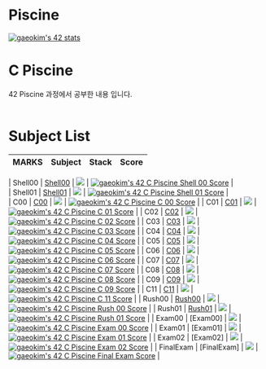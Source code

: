 # Piscine
[![gaeokim's 42 stats](https://badge42.vercel.app/api/v2/claw7x2qs00210fjx6hhb6y3x/stats?cursusId=9&coalitionId=piscine)](https://github.com/JaeSeoKim/badge42)

# C Piscine
42 Piscine 과정에서 공부한 내용 입니다.
<br>
​
# Subject List
| MARKS | Subject | Stack | Score |
| :---: | :-----: | :---: | :---: |

| Shell00 | [Shell00](https://github.com/Gaeon/Piscine/tree/master/Shell00) | <img src="https://img.shields.io/badge/linux-FCC624?style=for-the-badge&logo=linux&logoColor=black"> | [![gaeokim's 42 C Piscine Shell 00 Score](https://badge42.vercel.app/api/v2/claw7x2qs00210fjx6hhb6y3x/project/2590305)](https://github.com/JaeSeoKim/badge42) |<br>
| Shell01 | [Shell01](https://github.com/Gaeon/Piscine/tree/master/Shell01) | <img src="https://img.shields.io/badge/linux-FCC624?style=for-the-badge&logo=linux&logoColor=black"> | [![gaeokim's 42 C Piscine Shell 01 Score](https://badge42.vercel.app/api/v2/claw7x2qs00210fjx6hhb6y3x/project/2591336)](https://github.com/JaeSeoKim/badge42) |<br>
| C00 | [C00](https://github.com/Gaeon/Piscine/tree/master/C00) | <img src="https://img.shields.io/badge/c-A8B9CC?style=for-the-badge&logo=c&logoColor=white"> | [![gaeokim's 42 C Piscine C 00 Score](https://badge42.vercel.app/api/v2/claw7x2qs00210fjx6hhb6y3x/project/2592814)](https://github.com/JaeSeoKim/badge42) |
| C01 | [C01](https://github.com/Gaeon/Piscine/tree/master/C01) | <img src="https://img.shields.io/badge/c-A8B9CC?style=for-the-badge&logo=c&logoColor=white"> | [![gaeokim's 42 C Piscine C 01 Score](https://badge42.vercel.app/api/v2/claw7x2qs00210fjx6hhb6y3x/project/2593590)](https://github.com/JaeSeoKim/badge42) |
| C02 | [C02](https://github.com/Gaeon/Piscine/tree/master/C02) | <img src="https://img.shields.io/badge/c-A8B9CC?style=for-the-badge&logo=c&logoColor=white"> | [![gaeokim's 42 C Piscine C 02 Score](https://badge42.vercel.app/api/v2/claw7x2qs00210fjx6hhb6y3x/project/2594677)](https://github.com/JaeSeoKim/badge42) |
| C03 | [C03](https://github.com/Gaeon/Piscine/tree/master/C03) | <img src="https://img.shields.io/badge/c-A8B9CC?style=for-the-badge&logo=c&logoColor=white"> | [![gaeokim's 42 C Piscine C 03 Score](https://badge42.vercel.app/api/v2/claw7x2qs00210fjx6hhb6y3x/project/2596653)](https://github.com/JaeSeoKim/badge42) |
| C04 | [C04](https://github.com/Gaeon/Piscine/tree/master/C04) | <img src="https://img.shields.io/badge/c-A8B9CC?style=for-the-badge&logo=c&logoColor=white"> | [![gaeokim's 42 C Piscine C 04 Score](https://badge42.vercel.app/api/v2/claw7x2qs00210fjx6hhb6y3x/project/2597114)](https://github.com/JaeSeoKim/badge42) |
| C05 | [C05](https://github.com/Gaeon/Piscine/tree/master/C05) | <img src="https://img.shields.io/badge/c-A8B9CC?style=for-the-badge&logo=c&logoColor=white"> | [![gaeokim's 42 C Piscine C 05 Score](https://badge42.vercel.app/api/v2/claw7x2qs00210fjx6hhb6y3x/project/2597574)](https://github.com/JaeSeoKim/badge42) |
| C06 | [C06](https://github.com/Gaeon/Piscine/tree/master/C06) | <img src="https://img.shields.io/badge/c-A8B9CC?style=for-the-badge&logo=c&logoColor=white"> | [![gaeokim's 42 C Piscine C 06 Score](https://badge42.vercel.app/api/v2/claw7x2qs00210fjx6hhb6y3x/project/2597581)](https://github.com/JaeSeoKim/badge42) |
| C07 | [C07](https://github.com/Gaeon/Piscine/tree/master/C07) | <img src="https://img.shields.io/badge/c-A8B9CC?style=for-the-badge&logo=c&logoColor=white"> | [![gaeokim's 42 C Piscine C 07 Score](https://badge42.vercel.app/api/v2/claw7x2qs00210fjx6hhb6y3x/project/2599813)](https://github.com/JaeSeoKim/badge42) |
| C08 | [C08](https://github.com/Gaeon/Piscine/tree/master/C08) | <img src="https://img.shields.io/badge/c-A8B9CC?style=for-the-badge&logo=c&logoColor=white"> | [![gaeokim's 42 C Piscine C 08 Score](https://badge42.vercel.app/api/v2/claw7x2qs00210fjx6hhb6y3x/project/2603106)](https://github.com/JaeSeoKim/badge42) |
| C09 | [C09](https://github.com/Gaeon/Piscine/tree/master/C09) | <img src="https://img.shields.io/badge/c-A8B9CC?style=for-the-badge&logo=c&logoColor=white"> | [![gaeokim's 42 C Piscine C 09 Score](https://badge42.vercel.app/api/v2/claw7x2qs00210fjx6hhb6y3x/project/2604648)](https://github.com/JaeSeoKim/badge42) |
| C11 | [C11](https://github.com/Gaeon/Piscine/tree/master/C11) | <img src="https://img.shields.io/badge/c-A8B9CC?style=for-the-badge&logo=c&logoColor=white"> | [![gaeokim's 42 C Piscine C 11 Score](https://badge42.vercel.app/api/v2/claw7x2qs00210fjx6hhb6y3x/project/2607204)](https://github.com/JaeSeoKim/badge42) |
| Rush00 | [Rush00](https://github.com/Gaeon/Piscine/tree/master/rush00/ex00) | <img src="https://img.shields.io/badge/c-A8B9CC?style=for-the-badge&logo=c&logoColor=white"> | [![gaeokim's 42 C Piscine Rush 00 Score](https://badge42.vercel.app/api/v2/claw7x2qs00210fjx6hhb6y3x/project/2592818)](https://github.com/JaeSeoKim/badge42) |
| Rush01 | [Rush01](https://github.com/Gaeon/Piscine/tree/master/rush01/ex00) | <img src="https://img.shields.io/badge/c-A8B9CC?style=for-the-badge&logo=c&logoColor=white"> | [![gaeokim's 42 C Piscine Rush 01 Score](https://badge42.vercel.app/api/v2/claw7x2qs00210fjx6hhb6y3x/project/2598613)](https://github.com/JaeSeoKim/badge42) |
| Exam00 | [Exam00] | <img src="https://img.shields.io/badge/c-A8B9CC?style=for-the-badge&logo=c&logoColor=white"> | [![gaeokim's 42 C Piscine Exam 00 Score](https://badge42.vercel.app/api/v2/claw7x2qs00210fjx6hhb6y3x/project/2592438)](https://github.com/JaeSeoKim/badge42) |
| Exam01 | [Exam01] | <img src="https://img.shields.io/badge/c-A8B9CC?style=for-the-badge&logo=c&logoColor=white"> | [![gaeokim's 42 C Piscine Exam 01 Score](https://badge42.vercel.app/api/v2/claw7x2qs00210fjx6hhb6y3x/project/2599604)](https://github.com/JaeSeoKim/badge42) |
| Exam02 | [Exam02] | <img src="https://img.shields.io/badge/c-A8B9CC?style=for-the-badge&logo=c&logoColor=white"> | [![gaeokim's 42 C Piscine Exam 02 Score](https://badge42.vercel.app/api/v2/claw7x2qs00210fjx6hhb6y3x/project/2606513)](https://github.com/JaeSeoKim/badge42) |
| FinalExam | [FinalExam] | <img src="https://img.shields.io/badge/c-A8B9CC?style=for-the-badge&logo=c&logoColor=white"> | [![gaeokim's 42 C Piscine Final Exam Score](https://badge42.vercel.app/api/v2/claw7x2qs00210fjx6hhb6y3x/project/2617461)](https://github.com/JaeSeoKim/badge42) |
